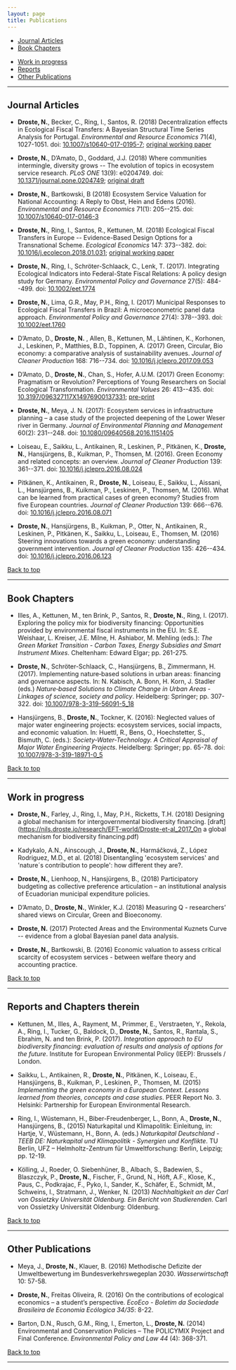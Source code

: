 ```yaml
---
layout: page
title: Publications
---
```


- [Journal Articles](#journal-articles)
- [Book Chapters](#book-chapters)
<!-- - [Submissions](#submissions) -->
<!-- - [Working Paper](#working-paper) -->
- [Work in progress](#work-in-progress)
- [Reports](#reports-and-chapters-therein)
- [Other Publications](#other-publications)


---

## Journal Articles

+ **Droste, N.**, Becker, C., Ring, I., Santos, R. (2018) Decentralization effects in Ecological Fiscal Transfers: A Bayesian Structural Time Series Analysis for Portugal. *Environmental and Resource Economics* 71(4), 1027-1051. doi: [10.1007/s10640-017-0195-7](https://doi.org/10.1007/s10640-017-0195-7); [original working paper](https://ufz.de/export/data/global/143047_DP_2017_3_Droste-etal.pdf)

+ **Droste, N.**, D’Amato, D., Goddard, J.J. (2018) Where communities intermingle, diversity grows -- The evolution of topics in ecosystem service research. *PLoS ONE* 13(9): e0204749. doi: [10.1371/journal.pone.0204749](https://doi.org/10.1371/journal.pone.0204749); [original draft](https://nils.droste.io/research/ES_LDA/ES_draft_2017_11.pdf)

+ **Droste, N.**, Bartkowski, B (2018) Ecosystem Service Valuation for National Accounting: A Reply to Obst, Hein and Edens (2016). *Environmental and Resource Economics* 71(1): 205--215. doi: [10.1007/s10640-017-0146-3](https://doi.org/10.1007/s10640-017-0146-3)

+ **Droste, N.**, Ring, I., Santos, R., Kettunen, M. (2018) Ecological Fiscal Transfers in Europe -- Evidence-Based Design Options for a Transnational Scheme. *Ecological Economics* 147: 373--382. doi: [10.1016/j.ecolecon.2018.01.031](https://doi.org/10.1016/j.ecolecon.2018.01.031); [original working paper](https://ufz.de/export/data/global/125299_DP_10_2016_Droste_etal.pdf)

+ **Droste, N.**, Ring, I., Schröter-Schlaack, C., Lenk, T. (2017). Integrating Ecological Indicators into Federal-State Fiscal Relations: A policy design study for Germany. *Environmental Policy and Governance* 27(5): 484--499. doi: [10.1002/eet.1774](https://doi.org/10.1002/eet.1774)

+ **Droste, N.**, Lima, G.R., May, P.H., Ring, I. (2017)  Municipal Responses to Ecological Fiscal Transfers in Brazil: A microeconometric panel data approach. *Environmental Policy and Governance* 27(4): 378--393. doi: [10.1002/eet.1760](https://doi.org/10.1002/eet.1760)

+ D’Amato, D., **Droste, N.** , Allen, B., Kettunen, M., Lähtinen, K., Korhonen, J., Leskinen, P., Matthies, B.D., Toppinen, A. (2017) Green, Circular, Bio economy: a comparative analysis of sustainability avenues. *Journal of Cleaner Production* 168: 716--734. doi: [10.1016/j.jclepro.2017.09.053](https://doi.org/10.1016/j.jclepro.2017.09.053)

+ D’Amato, D., **Droste, N.**, Chan, S., Hofer, A.U.M. (2017) Green Economy: Pragmatism or Revolution? Perceptions of Young Researchers on Social Ecological Transformation. *Environmental Values* 26: 413--435. doi: [10.3197/096327117X14976900137331](https://doi.org/10.3197/096327117X14976900137331); [pre-print](https://nils.droste.io/research/articles/D'Amatoetal2017.pdf)

+ **Droste, N.**, Meya, J. N. (2017): Ecosystem services in infrastructure planning – a case study of the projected deepening of the Lower Weser river in Germany. *Journal of Environmental Planning and Management* 60(2): 231--248. doi: [10.1080/09640568.2016.1151405](https://doi.org/10.1080/09640568.2016.1151405)

+ Loiseau, E., Saikku, L., Antikainen, R., Leskinen, P., Pitkänen, K., **Droste, N.**, Hansjürgens, B., Kuikman, P., Thomsen, M. (2016). Green Economy and related concepts: an overview. *Journal of Cleaner Production* 139: 361--371. doi: [10.1016/j.jclepro.2016.08.024](https://doi.org/10.1016/j.jclepro.2016.08.024)

+ Pitkänen, K., Antikainen, R., **Droste, N.**, Loiseau, E., Saikku, L., Aissani, L., Hansjürgens, B., Kuikman, P., Leskinen, P., Thomsen, M. (2016). What can be learned from practical cases of green economy? Studies from five European countries. *Journal of Cleaner Production* 139: 666--676. doi: [10.1016/j.jclepro.2016.08.071](https://doi.org/10.1016/j.jclepro.2016.08.071)

+ **Droste, N.**, Hansjürgens, B., Kuikman, P., Otter, N., Antikainen, R., Leskinen, P., Pitkänen, K., Saikku, L., Loiseau, E., Thomsen, M. (2016) Steering innovations towards a green economy: understanding government intervention. *Journal of Cleaner Production* 135: 426--434. doi: [10.1016/j.jclepro.2016.06.123](https://doi.org/10.1016/j.jclepro.2016.06.123)

<a href="#top">Back to top</a>

---

## Book Chapters

+ Illes, A., Kettunen, M., ten Brink, P., Santos, R., **Droste, N.**, Ring, I. (2017). Exploring the policy mix for biodiversity financing: Opportunities provided by environmental fiscal instruments in the EU. In: S.E. Weishaar, L. Kreiser, J.E. Milne, H. Ashiabor, M. Mehling (eds.): *The Green Market Transition - Carbon Taxes, Energy Subsidies and Smart Instrument Mixes*. Cheltenham: Edward Elgar; pp. 261-275.

+ **Droste, N.**, Schröter-Schlaack, C., Hansjürgens, B., Zimmermann, H. (2017). Implementing nature‐based solutions in urban areas: financing and governance aspects. In: N. Kabisch, A. Bonn, H. Korn, J. Stadler (eds.) *Nature‐based Solutions to Climate Change in Urban Areas ‐ Linkages of science, society and policy*. Heidelberg: Springer; pp. 307-322. doi: [10.1007/978-3-319-56091-5_18](https://doi.org/10.1007/978-3-319-56091-5_18)

+ Hansjürgens, B., **Droste, N.**, Tockner, K. (2016): Neglected values of major water engineering projects: ecosystem services, social impacts, and economic valuation. In: Huettl, R., Bens, O., Hoechstetter, S., Bismuth, C. (eds.): *Society-Water-Technology. A Critical Appraisal of Major Water Engineering Projects*. Heidelberg: Springer; pp. 65-78. doi: [10.1007/978-3-319-18971-0_5](https://doi.org/10.1007/978-3-319-18971-0_5)

<a href="#top">Back to top</a>

<!-- ---

## Working Paper

<a href="#top">Back to top</a> -->

<!-- ---

## Submissions

+

<a href="#top">Back to top</a> -->

---

## Work in progress

+ **Droste, N.**, Farley, J., Ring, I., May, P.H., Ricketts, T.H. (2018) Designing a global mechanism for intergovernmental biodiversity financing. [draft](https://nils.droste.io/research/EFT-world/Droste-et-al_2017_On a global mechanism for biodiversity financing.pdf)

+ Kadykalo, A.N., Ainscough, J., **Droste, N.**, Harmáčková, Z., López Rodriguez, M.D., et al. (2018) Disentangling 'ecosystem services' and 'nature´s contribution to people': how different they are?.

+ **Droste, N.**, Lienhoop, N., Hansjürgens, B.,  (2018) Participatory budgeting as collective preference articulation – an institutional analysis of Ecuadorian municipal expenditure policies.

+ D’Amato, D., **Droste, N.**, Winkler, K.J. (2018) Measuring Q - researchers’ shared views on Circular, Green and Bioeconomy.

+ **Droste, N.** (2017) Protected Areas and the Environmental Kuznets Curve -- evidence from a global Bayesian panel data analysis.

+ **Droste, N.**, Bartkowski, B. (2016) Economic valuation to assess critical scarcity of ecosystem services - between welfare theory and accounting practice.

<a href="#top">Back to top</a>

---

## Reports and Chapters therein

+ Kettunen, M., Illes, A., Rayment, M., Primmer, E., Verstraeten, Y., Rekola, A., Ring, I., Tucker, G., Baldock, D., **Droste, N.**, Santos, R., Rantala, S., Ebrahim, N. and ten Brink, P. (2017). *Integration approach to EU biodiversity financing: evaluation of results and analysis of options for the future*. Institute for European Environmental Policy (IEEP): Brussels / London.

+ Saikku, L., Antikainen, R., **Droste, N.**, Pitkänen, K., Loiseau, E., Hansjürgens, B., Kuikman, P., Leskinen, P., Thomsen, M. (2015) *Implementing the green economy in a European Context. Lessons learned from theories, concepts and case studies*. PEER Report No. 3. Helsinki: Partnership for European Environmental Research.

+ Ring, I., Wüstemann, H., Biber-Freudenberger, L., Bonn, A., **Droste, N.**, Hansjürgens, B., (2015) Naturkapital und Klimapolitik: Einleitung, in: Hartje, V., Wüstemann, H., Bonn, A. (eds.)  *Naturkapital Deutschland - TEEB DE: Naturkapital und Klimapolitik - Synergien und Konflikte*. TU Berlin, UFZ – Helmholtz-Zentrum für Umweltforschung: Berlin, Leipzig; pp. 12-19.

+ Kölling, J., Roeder, O. Siebenhüner, B., Albach, S., Badewien, S., Blaszczyk, P., **Droste, N.**, Fischer, F., Grund, N., Höft, A.F., Klose, K., Paus, C., Podkrajac, F., Pyko, I., Sander, K., Schäfer, E., Schmidt, M., Schweins, I., Stratmann, J., Wenker, N. (2013) *Nachhaltigkeit an der Carl von Ossietzky Universität Oldenburg. Ein Bericht von Studierenden*. Carl von Ossietzky Universität Oldenburg: Oldenburg.

<a href="#top">Back to top</a>

---

## Other Publications

+ Meya, J., **Droste, N.**, Klauer, B. (2016) Methodische Defizite der Umweltbewertung im Bundesverkehrswegeplan 2030. *Wasserwirtschaft* 10: 57-58.

+ **Droste, N.**, Freitas Oliveira, R. (2016) On the contributions of ecological economics – a student’s perspective. *EcoEco - Boletim da Sociedade Brasileira de Economia Ecólogica* *34/35*: 8-22.

+ Barton, D.N., Rusch, G.M., Ring, I., Emerton, L., **Droste, N.** (2014) Environmental and Conservation Policies – The POLICYMIX Project and Final Conference. *Environmental Policy and Law* *44* (4): 368-371.

<a href="#top">Back to top</a>

---
